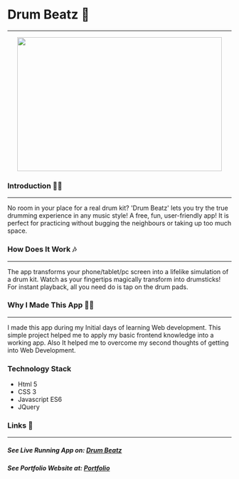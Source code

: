 # Drum Beatz 🥁
---
<p align="center">
  <img width="460" height="300" src="https://i.ibb.co/p4P5WVL/drum.png">
</p>

### Introduction 🙋‍♂️
---
No room in your place for a real drum kit?
 'Drum Beatz' lets you try the true drumming experience in any music style! A free, fun, user-friendly app! 
It is perfect for practicing without bugging the neighbours or taking up too much space.

### How Does It Work 🎶
---
The app transforms your phone/tablet/pc screen into a lifelike simulation of a drum kit. Watch as your fingertips magically transform into drumsticks! For instant playback, all you need do is tap on the drum pads.

### Why I Made This App 👨‍💻
---
I made this app during my Initial days of learning Web development.
This simple project helped me to apply my basic frontend knowledge into a working app.
Also It helped me to overcome my second thoughts of getting into Web Development.

### Technology Stack
- Html 5
- CSS 3
- Javascript ES6
- JQuery

### Links 🔗
---
##### See Live Running App on:  [Drum Beatz](https://imdude001.github.io/Drum-Beatz/ "Drum Beatz") 
##### See Portfolio Website at: [Portfolio](https://devdude.web.app/ "Portfolio")
